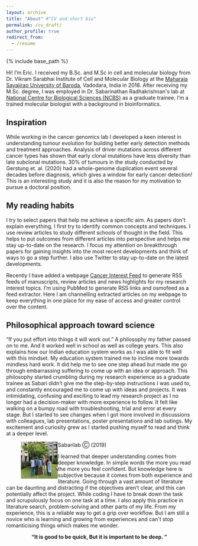 ```yaml
---
layout: archive
title: "About" #"CV and short bio"
permalink: /cv_draft/
author_profile: true
redirect_from:
  - /resume
---
```


{% include base_path %}

Hi! I’m Eric. I received my B.Sc. and M.Sc in cell and molecular biology from Dr. Vikram Sarabhai Institute of Cell and Molecular Biology at the [Maharaja Sayajirao University of Baroda](https://www.msubaroda.ac.in/Dr_Vikram_Sarabhai_Institute_of_Cell_and_Molecular_Biology), Vadodara, India in 2018. After receiving my M.Sc. degree, I was employed in Dr. Sabarinathan Radhakrishnan's lab at [National Centre for Biological Sciences (NCBS)](https://www.ncbs.res.in/faculty/sabari) as a graduate trainee. I’m a trained molecular biologist with a background in bioinformatics.

## Inspiration 
While working in the cancer genomics lab I developed a keen interest in understanding tumour evolution for building better early detection methods and treatment approaches. Analysis of driver mutations across different cancer types has shown that early clonal mutations have less diversity than late subclonal mutations. 30% of tumours in the study conducted by Gerstung et. al. (2020) had a whole-genome duplication event several decades before diagnosis, which gives a window for early cancer detection! 	This is an interesting study and it is also the reason for my motivation to pursue a doctoral position.

## My reading habits
I try to select papers that help me achieve a specific aim. As papers don't explain everything, I first try to identify common concepts and techniques. I use review articles to study different schools of thought in the field. This helps to put outcomes from different articles into perspective and helps me stay up-to-date on the research. I focus my attention on breakthrough papers for gaining insights into the most recent developments and think of ways to go a step further. I also use Twitter to stay up-to-date on the latest developments.

Recently I have added a webpage [Cancer Interest Feed](https://macwaneric.github.io/cancer_rss_feed/) to generate RSS feeds of manuscripts, review articles and news highlights for my research interest topics. I’m using PubMed to generate RSS links and osmofeed as a feed extractor. Here I am channelling extracted articles on my webpage to keep everything in one place for my ease of access and greater control over the content. 

## Philosophical approach toward science
“If you put effort into things it will work out.” A philosophy my father passed on to me. And it worked well in school as well as college years. This also explains how our Indian education system works as I was able to fit well with this mindset. My education system trained me to incline more towards mindless hard work. It did help me to see one step ahead but made me go through embarrassing suffering to come up with an idea or approach. This philosophy started crumbling during my research experience as a graduate trainee as Sabari didn’t give me the step-by-step instructions I was used to, and constantly encouraged me to come up with ideas and projects. It was intimidating, confusing and exciting to lead my research project as I no longer had a decision-maker with more experience to follow. It felt like walking on a bumpy road with troubleshooting, trial and error at every stage. But I started to see changes when I got more involved in discussions with colleagues, lab presentations, poster presentations and lab outings. My excitement and curiosity grew as I started pushing myself to read and think at a deeper level.

<figure>
  <img src="/../../files/sabarilab_grouppic_2019.jpg" alt="Sabarilab Grouppic" align="left" width="100" height="100">
  <figcaption> Sabarilab Ⓒ (2019) </figcaption>
</figure>

I learned that deeper understanding comes from deeper knowledge. In simple words the more you read the more you feel confident. But knowledge here is subjective because it comes from both experience and literature. Going through a vast amount of literature can be daunting and distracting if the objectives aren’t clear, and this can potentially affect the project. While coding I have to break down the task and scrupulously focus on one task at a time. I also apply this practice in literature search, problem-solving and other parts of my life. From my experience, this is a reliable way to get a grip over workflow. But I am still a novice who is learning and growing from experiences and can't stop romanticising things which makes me wonder.

<center><b>“It is good to be quick, But it is important to be deep. ”